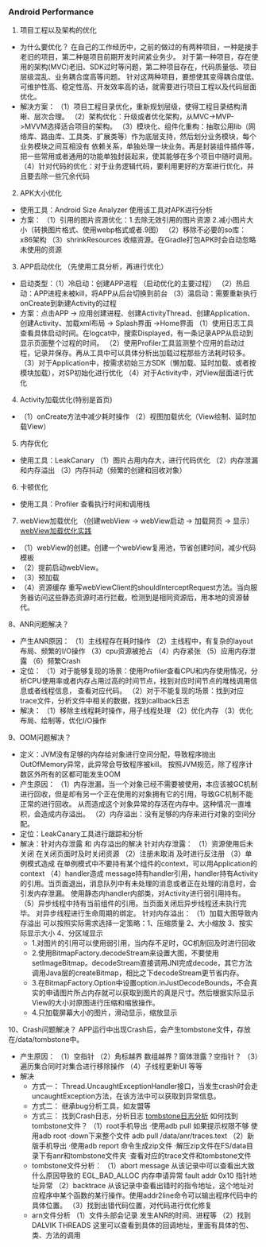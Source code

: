 ### Android Performance

1. 项目工程以及架构的优化
- 为什么要优化？
  在自己的工作经历中，之前的做过的有两种项目，一种是接手老旧的项目，第二种是项目前期开发时间紧业务少。
  对于第一种项目，存在使用的架构(MVC)老旧、SDK过时等问题，第二种项目存在，代码质量低、项目层级混乱、业务耦合度高等问题。
  针对这两种项目，要想使其变得耦合度低、可维护性高、稳定性高、开发效率高的话，就需要进行项目工程以及代码层面优化。
- 解决方案：
  （1）项目工程目录优化，重新规划层级，使得工程目录结构清晰、层次合理。
  （2）架构优化：升级或者优化架构，从MVC->MVP->MVVM选择适合项目的架构。
  （3）模块化、组件化重构：抽取公用lib（网络库、路由库、工具类、扩展类等）作为底层支持，然后划分业务模块，每个业务模块之间互相没有
    依赖关系，单独处理一块业务。再是封装组件插件等，把一些常用或者通用的功能单独封装起来，使其能够在多个项目中随时调用。
  （4）针对代码的优化：对于业务逻辑代码，要利用更好的方案进行优化，并且要去除一些冗余代码 

2. APK大小优化
- 使用工具：Android Size Analyzer 使用该工具对APK进行分析
- 方案：
  （1）引用的图片资源优化：1.去除无效引用的图片资源 2.减小图片大小（转换图片格式、使用webp格式或者.9图）
  （2）移除不必要的so库：x86架构
  （3）shrinkResources 收缩资源。在Gradle打包APK时会自动忽略未使用的资源
  
3. APP启动优化 （先使用工具分析，再进行优化）
- 启动类型：（1）冷启动：创建APP进程 （启动优化的主要过程）
           （2）热启动：APP进程未被kill，将APP从后台切换到前台
           （3）温启动：需要重新执行onCreate到新建Activity的过程
- 方案：点击APP -> 应用创建进程、创建ActivityThread、创建Application、创建Activity、加载xml布局 -> Splash界面 ->Home界面
  （1）使用日志工具查看具体启动时间。在logcat中，搜索Displayed，有一条记录APP从启动到显示页面整个过程的时间。
  （2）使用Profiler工具监测整个应用的启动过程，记录并保存。再从工具中可以具体分析出加载过程那些方法耗时较多。
  （3）对于Application中，按需求初始三方SDK（懒加载、延时加载、或者按模块加载），对SP初始化进行优化
  （4）对于Activity中，对View层面进行优化
  
4. Activity加载优化(特别是首页)
-  （1）onCreate方法中减少耗时操作 
   （2）视图加载优化（View绘制、延时加载View）
   
5. 内存优化
- 使用工具：LeakCanary
  （1）图片占用内存大，进行代码优化
  （2）内存泄漏和内存溢出
  （3）内存抖动（频繁的创建和回收对象）
  
6. 卡顿优化
- 使用工具：Profiler 查看执行时间和调用栈

7. webView加载优化  （创建webView -> webView启动 -> 加载网页 -> 显示）
[webView加载优化实践](https://www.jianshu.com/p/74c9422dfc39)
- （1）webView的创建。创建一个webView复用池，节省创建时间，减少代码模板
- （2）提前启动webView。
- （3）预加载
- （4）资源缓存
    重写webViewClient的shouldInterceptRequest方法。当向服务器访问这些静态资源时进行拦截，检测到是相同资源后，用本地的资源替代。
  

8、ANR问题解决？
- 产生ANR原因：
  （1）主线程存在耗时操作
  （2）主线程中，有复杂的layout布局、频繁的I/O操作
  （3）cpu资源被抢占
  （4）内存紧张
  （5）应用内存泄露
  （6）频繁Crash
- 定位：
  （1）对于能够复现的场景：使用Profiler查看CPU和内存使用情况，分析CPU使用率或者内存占用过高的时间节点，找到对应时间节点的堆栈调用信息或者线程信息，
    查看对应代码。
  （2）对于不能复现的场景：找到对应trace文件，分析文件中相关的数据，找到callback日志
- 解决：
  （1）移除主线程耗时操作，用子线程处理
  （2）优化内存
  （3）优化布局、绘制等，优化I/O操作
  
9、OOM问题解决？
- 定义：JVM没有足够的内存给对象进行空间分配，导致程序抛出OutOfMemory异常，此异常会导致程序被kill。
  按照JVM规范，除了程序计数区外所有的区都可能发生OOM
- 产生原因：
  （1）内存泄漏，当一个对象已经不需要被使用，本应该被GC机制进行回收，但是却有另一个正在使用的对象拥有它的引用，导致GC机制不能正常的进行回收。
      从而造成这个对象异常的存活在内存中。这种情况一直堆积，会造成内存溢出。
  （2）内存溢出：没有足够的内存来进行对象的空间分配。
- 定位：LeakCanary工具进行跟踪和分析
- 解决：针对内存泄露 和 内存溢出的解决
  针对内存泄露：
  （1）资源使用后未关闭   在关闭页面时及时关闭资源
  （2）注册未取消        及时进行反注册
  （3）单例模式造成      在单例模式中不要持有某个组件的context，可以用Application的context
  （4）handler造成      message持有handler引用，handler持有Activity的引用。当页面退出，消息队列中有未处理的消息或者正在处理的消息时，会引发内存泄漏。
      使用静态内handler内部类，对Activity进行弱引用持有。
  （5）异步线程中持有当前组件的引用。当页面关闭后异步线程还未执行完毕。   对异步线程进行生命周期的绑定。
  针对内存溢出：
  （1）加载大图导致内存溢出 可以按照实际需求选择一定策略：1、压缩质量 2、大小缩放 3、按实际显示大小 4、分区域显示
    - 1.对图片的引用可以使用弱引用，当内存不足时，GC机制回及时进行回收
    - 2.使用BitmapFactory.decodeStream来设置大图，不要使用setImageBitmap。decodeStream直接调用JNI完成decode，其它方法调用Java层的createBitmap，相比之下decodeStream更节省内存。
    - 3.在BitmapFactory.Option中设置option.inJustDecodeBounds，不会真实的申请图片所占内存就可以获取到图片的真是尺寸。然后根据实际显示View的大小对原图进行压缩和缩放操作。
    - 4.只加载屏幕大小的图片，滑动显示，缩放显示

10、Crash问题解决？
APP运行中出现Crash后，会产生tombstone文件，存放在/data/tombstone中。
- 产生原因：
  （1）空指针
  （2）角标越界  数组越界？窗体泄露？空指针？
  （3）遍历集合同时对集合进行移除操作
  （4）子线程更新UI
  等等
- 解决
   - 方式一：
     Thread.UncaughtExceptionHandler接口，当发生crash时会走uncaughtException方法，在该方法中可以获取到异常信息。
   - 方式二：
     继承bug分析工具，如友盟等
   - 方式三：
    找到Crash日志，分析日志 [tombstone日志分析](https://blog.csdn.net/shulianghan/article/details/126404973)
   如何找到tombstone文件？ 
     （1）root手机导出
      ·使用adb pull 如果提示权限不够 使用adb root
      ·down下来整个文件  adb pull /data/anr/traces.text
     （2）新版手机导出
      ·使用adb report 命令生成zip文件
      ·解压zip文件在FS/data目录下有anr和tombstone文件夹
      ·查看对应的trace文件和tombstone文件
   - tombstone文件分析：
     （1）abort message 从该记录中可以查看出大致什么原因导致的 EGL_BAD_ALLOC 内存申请异常  fault addr 0x10  指针地址异常
     （2）backtrace 从该记录中查看出错时的指令地址，这个地址对应程序中某个函数的某行操作。使用addr2line命令可以输出程序代码中的具体位置。
     （3）找到出错代码位置，对代码进行优化修复
   - arn文件分析 
     （1）文件头部会记录 发生ANR的时间、进程等
     （2）找到 DALVIK THREADS 这里可以查看到具体的回调地址，里面有具体的包、类、方法的调用
         
